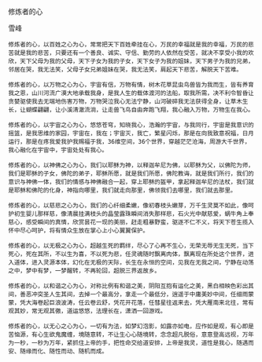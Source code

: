 修炼者的心

雪峰


    修炼者的心，以百姓之心为心，常常把天下百姓牵挂在心，万民的幸福就是我的幸福，万民的悲苦就是我的悲苦，只要还有一个善良、诚实、守信、勤劳的人依然在受苦，就决不享受小我的欢欣，天下父母为我的父母，天下子女为我的子女，天下女子为我的姐妹，天下男子为我的兄弟，邻居在哭，我无法笑，父母子女兄弟姐妹在哭，我无法笑，肩起天下悲苦，解脱天下苦难。

    修炼者的心，以万物之心为心，宇宙有信，万物有情，树木花草昆虫鸟兽皆为我而生，皆有养育我之恩，山川河流广漠大地承载我身，是我人生的载体渡河的法船，取我所需，决不利令智昏让贪婪驱使我去无端地伤害万物，万物哭泣我心无法宁静，山河破碎我无法获得全身，让草木生长，让蝴蝶翩翩，让小溪清澈流淌，让走兽飞鸟自由奔跑飞翔，我心融入万物，万物生在我心。

    修炼者的心，以宇宙之心为心，悠悠苍穹，知晓我心，浩瀚的宇宙，与我同行，宇宙是我意识的摇篮，是我思维的家园，宇宙在，我在；宇宙灭，我亡，繁星闪烁，那是在向我致意祝福，日月运行，那是在疼我爱我护我赐福于我，36维空间，36个世界，穿越茫茫沧海，周游大千世界，我心融化在宇宙中，宇宙处处有我心。

    修炼者的心，以神佛之心为心，我们以耶稣为神，以释迦牟尼为佛，以耶稣为父，以佛陀为师，我们是耶稣的子女，佛陀的弟子，耶稣所愿，就是我们所愿，佛陀教诲，就是我们所行，我们的意识与神佛一体，我们的情感与神佛融合一起，穿上耶稣的盔甲，拿起释迦牟尼的法杖，我们就是耶稣和佛陀的化身，神指向哪里，我们就走向那里，佛领我们去哪里，我们就去那里。

    修炼者的心，以慈悲之心为心，我们的心纤细柔嫩，像初春枝头嫩芽，万千生灵莫不如此，像呵护初生婴儿那样慈，像清晨挂满枝头的晶莹露珠瞬间消失那样悲，石火光中献慈爱，蜗牛角上奉慈心，感受瞬间的真情，欣赏昙花一现的美丽，赶走粗暴野蛮，驱逐不仁不义，将天下苍生揽入怀中尽心呵护，将有情众生放在掌心上小心翼翼保护。

    修炼者的心，以无极之心为心，超越生死的羁绊，尽心了心再不生心，无荣无辱无生无死，当下死心，死在其所，不以生为喜，不以死为悲，任灵魂随时飘离肉体，飘离现在所处这个世界，进入道体，进入灵源本体，幻化在无极的天际，长生在永恒的空间，见我在无我之间，宁静在动荡之中，梦中有梦，一梦醒转，不再轮回，超脱三界返故乡。

    修炼者的心，以和谐之心为心，对称比例有和谐之美，阴阳互抱有运化之美，黑白相映色彩出其间，善恶冲突圣人生其间，去掉一个最高分，拿走一个最低分，逍遥于中庸美妙中间，任细雨蒙蒙，凭大海卷起巨浪波涛，任云卷云舒，凭花开花落，任彗星往返来去，凭大雁南来北往，常有观其妙，常无观其徼，道运悠悠，法理长在，潇洒一回游戏。

    修炼者的心，以无心之心为心，一切有为法，如梦幻泡影，如露亦如电，应作如是观，有心即是苦恼源，有心生欲鬼魔缠，境随意转，不让生心心随境转，念念超凡脱俗，意意登高远视，万年为一秒，一秒为万年，紧抓住上帝的手，把性命交给道安排，上帝是我灵，道性是我心，随遇而安、随缘而化、随性而动、随机而成。




